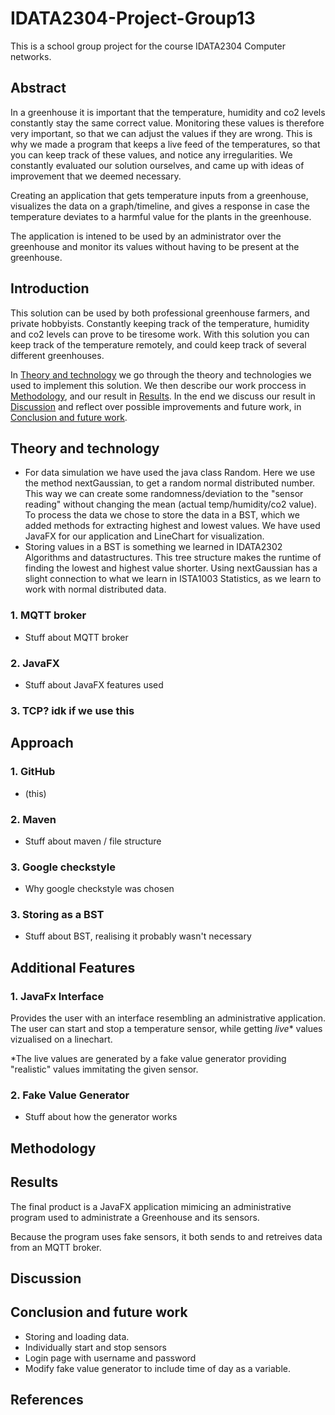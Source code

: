 # IDATA2304-Project-Group13
This is a school group project for the course IDATA2304 Computer networks.
 
## Abstract
In a greenhouse it is important that the temperature, humidity and co2 levels constantly stay the same correct value. Monitoring these values is therefore very important, so that we can adjust the values if they are wrong. This is why we made a program that keeps a live feed of the temperatures, so that you can keep track of these values, and notice any irregularities. We constantly evaluated our solution ourselves, and came up with ideas of improvement that we deemed necessary. 


Creating an application that gets temperature inputs from a greenhouse, visualizes the data on a graph/timeline, and gives a response in case the temperature deviates to a harmful value for the plants in the greenhouse. 

The application is intened to be used by an administrator over the greenhouse and monitor its values without having to be present at the greenhouse.

## Introduction
This solution can be used by both professional greenhouse farmers, and private hobbyists. Constantly keeping track of the temperature, humidity and co2 levels can prove to be tiresome work. With this solution you can keep track of the temperature remotely, and could keep track of several different greenhouses.

In [Theory and technology](https://github.com/adrianrdntnu/IDATA2304-Project-Group13/blob/main/README.md#theory-and-technology) we go through the theory and technologies we used to implement this solution. We then describe our work proccess in [Methodology](https://github.com/adrianrdntnu/IDATA2304-Project-Group13/blob/main/README.md#methodology), and our result in [Results](https://github.com/adrianrdntnu/IDATA2304-Project-Group13/blob/main/README.md#results). In the end we discuss our result in [Discussion](https://github.com/adrianrdntnu/IDATA2304-Project-Group13/blob/main/README.md#discussion) and reflect over possible improvements and future work, in [Conclusion and future work](https://github.com/adrianrdntnu/IDATA2304-Project-Group13/blob/main/README.md#conclusion-and-future-work).

## Theory and technology

* For data simulation we have used the java class Random. Here we use the method nextGaussian, to get a random normal distributed number. This way we can create some randomness/deviation to the "sensor reading" without changing the mean (actual temp/humidity/co2 value). To process the data we chose to store the data in a BST, which we added methods for extracting highest and lowest values. We have used JavaFX for our application and LineChart for visualization.
* Storing values in a BST is something we learned in IDATA2302 Algorithms and datastructures. This tree structure makes the runtime of finding the lowest and highest value shorter. Using nextGaussian has a slight connection to what we learn in ISTA1003 Statistics, as we learn to work with normal distributed data.

### 1. MQTT broker
- Stuff about MQTT broker

### 2. JavaFX
- Stuff about JavaFX features used

### 3. TCP? idk if we use this

## Approach
### 1. GitHub
- (this)

### 2. Maven
- Stuff about maven / file structure

### 3. Google checkstyle
- Why google checkstyle was chosen

### 3. Storing as a BST
- Stuff about BST, realising it probably wasn't necessary

## Additional Features
### 1. JavaFx Interface
Provides the user with an interface resembling an administrative application. The user can start and stop a temperature sensor, while getting *live** values vizualised on a linechart.

*The live values are generated by a fake value generator providing "realistic" values immitating the given sensor.

### 2. Fake Value Generator
- Stuff about how the generator works

## Methodology

## Results
The final product is a JavaFX application mimicing an administrative program used to administrate a Greenhouse and its sensors.

Because the program uses fake sensors, it both sends to and retreives data from an MQTT broker.

## Discussion

## Conclusion and future work
* Storing and loading data.
* Individually start and stop sensors
* Login page with username and password
* Modify fake value generator to include time of day as a variable.

## References
